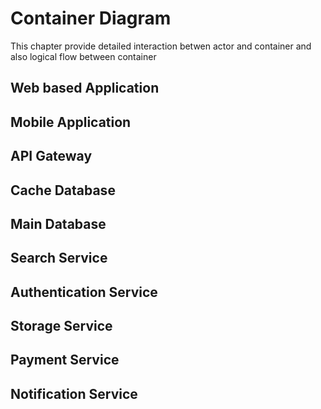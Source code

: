 # Container Diagram

This chapter provide detailed interaction betwen actor and container and also logical flow between container

## Web based Application


## Mobile Application



## API Gateway



## Cache Database



## Main Database


## Search Service



## Authentication Service



## Storage Service



## Payment Service



## Notification Service

